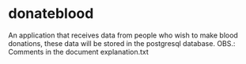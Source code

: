 # donateblood
An application that receives data from people who wish to make blood donations, these data will be stored in the postgresql database. OBS.: Comments in the document explanation.txt 
